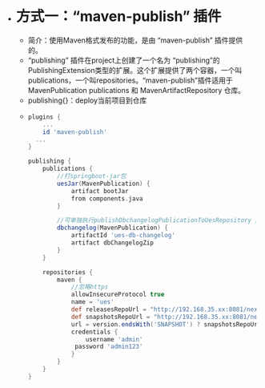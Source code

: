 - # 方式一：“maven-publish” 插件
	- 简介：使用Maven格式发布的功能，是由 “maven-publish” 插件提供的。
	- “publishing” 插件在project上创建了一个名为 “publishing”的 PublishingExtension类型的扩展。这个扩展提供了两个容器，一个叫publications，一个叫repositories。“maven-publish”插件适用于MavenPublication publications 和 MavenArtifactRepository 仓库。
	- publishing{}：deploy当前项目到仓库
	- ```groovy
	  plugins {
	      ...
	      id 'maven-publish'
	  	...
	  }
	  
	  publishing {
	      publications {
	          //打springboot-jar包
	          uesJar(MavenPublication) {
	              artifact bootJar
	              from components.java
	          }
	  
	          //可单独执行publishDbchangelogPublicationToUesRepository 上传dbchangelog压缩包
	          dbchangelog(MavenPublication) {
	              artifactId 'ues-db-changelog'
	              artifact dbChangelogZip
	          }
	      }
	  
	      repositories {
	          maven {
	              //忽略https
	              allowInsecureProtocol true
	              name = 'ues'
	              def releasesRepoUrl = "http://192.168.35.xx:8081/nexus/content/repositories/releases/"
	              def snapshotsRepoUrl = "http://192.168.35.xx:8081/nexus/content/repositories/snapshots/"
	              url = version.endsWith('SNAPSHOT') ? snapshotsRepoUrl : releasesRepoUrl
	              credentials {
	                  username 'admin'
	               password 'admin123'
	              }
	          }
	      }
	  }
	  
	  ```